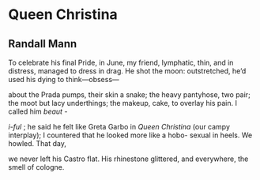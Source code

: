 # Queen Christina
## Randall Mann
To celebrate his final Pride, in June,
my friend, lymphatic, thin, and in distress,
managed to dress in drag. He shot the moon:
outstretched, he’d used his dying to think—obsess—

about the Prada pumps, their skin a snake;
the heavy pantyhose, two pair; the moot
but lacy underthings; the makeup, cake,
to overlay his pain. I called him _beaut_ -

_i-ful_ ; he said he felt like Greta Garbo
in _Queen Christina_ (our campy interplay);
I countered that he looked more like a hobo-
sexual in heels. We howled. That day,

we never left his Castro flat. His rhinestone
glittered, and everywhere, the smell of cologne.